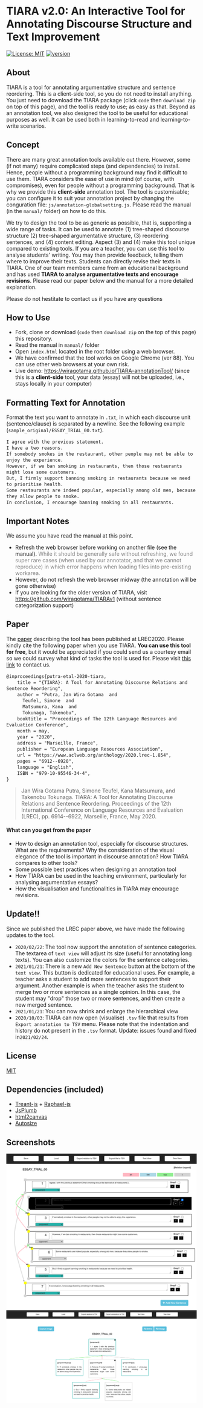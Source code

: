 # TIARA v2.0: An Interactive Tool for Annotating Discourse Structure and Text Improvement

[![License: MIT](https://img.shields.io/badge/License-MIT-green.svg)](https://opensource.org/licenses/MIT)
[![version](https://img.shields.io/badge/version-2.0-red.svg)](https://semver.org)


## About
TIARA is a tool for annotating argumentative structure and sentence reordering. This is a client-side tool, so you do not need to install anything. You just need to download the TIARA package (click ```code``` then ```download zip``` on top of this page), and the tool is ready to use; as easy as that. Beyond as an annotation tool, we also designed the tool to be useful for educational purposes as well. It can be used both in learning-to-read and learning-to-write scenarios. 


## Concept
There are many great annotation tools available out there. However, some (if not many) require complicated steps (and dependencies) to install. Hence, people without a programming background may find it difficult to use them. TIARA considers the ease of use in mind (of course, with compromises), even for people without a programming background. That is why we provide this **client-side** annotation tool. The tool is customisable; you can configure it to suit your annotation project by changing the conguration file: ```js/annotation-globalsetting.js```. Please read the manual (in the ```manual/``` folder) on how to do this.  

We try to design the tool to be as generic as possible, that is, supporting a wide range of tasks. It can be used to annotate (1) tree-shaped discourse structure (2) tree-shaped argumentative structure, (3) reordering sentences, and (4) content editing. Aspect (3) and (4) make this tool unique compared to existing tools. If you are a teacher, you can use this tool to analyse students' writing. You may then provide feedback, telling them where to improve their texts. Students can directly revise their texts in TIARA. One of our team members came from an educational background and has used **TIARA to analyse argumentative texts and encourage revisions**. Please read our paper below and the manual for a more detailed explanation. 

Please do not hestitate to contact us if you have any questions


## How to Use
- Fork, clone or download (```code``` then ```download zip``` on the top of this page) this repository.
- Read the manual in ```manual/``` folder
- Open ```index.html``` located in the root folder using a web browser.
- We have confirmed that the tool works on Google Chrome (ver 88). You can use other web browsers at your own risk.
- Live demo: <https://wiragotama.github.io/TIARA-annotationTool/> (since this is a **client-side** tool, your data (essay) will not be uploaded, i.e., stays locally in your computer)

## Formatting Text for Annotation
Format the text you want to annotate in ```.txt```, in which each discourse unit (sentence/clause) is separated by a newline. See the following example (```sample_original/ESSAY_TRIAL_00.txt```).

```
I agree with the previous statement.
I have a two reasons.
If somebody smokes in the restaurant, other people may not be able to enjoy the experience.
However, if we ban smoking in restaurants, then those restaurants might lose some customers.
But, I firmly support banning smoking in restaurants because we need to prioritise health.
Some restaurants are indeed popular, especially among old men, because they allow people to smoke.
In conclusion, I encourage banning smoking in all restaurants.

``` 


## Important Notes
We assume you have read the manual at this point.

- Refresh the web browser before working on another file (see the manual). <span style="color:gray"> While it should be generally safe without refreshing, we found super rare cases (when used by our annotator, and that we cannot reproduce) in which error happens when loading files into pre-existing workarea. </span>
- However, do not refresh the web browser midway (the annotation will be gone otherwise)
- If you are looking for the older version of TIARA, visit <https://github.com/wiragotama/TIARAv1> (without sentence categorization support)


## Paper

The [paper](http://www.lrec-conf.org/proceedings/lrec2020/pdf/2020.lrec-1.854.pdf) describing the tool has been published at LREC2020. Please kindly cite the following paper when you use TIARA. **You can use this tool for free**, but it would be appreciated if you could send us a courtesy email so we could survey what kind of tasks the tool is used for. Please visit [this link](https://wiragotama.github.io) to contact us. 


```
@inproceedings{putra-etal-2020-tiara,
    title = "{TIARA}: A Tool for Annotating Discourse Relations and Sentence Reordering",
    author = "Putra, Jan Wira Gotama  and
      Teufel, Simone  and
      Matsumura, Kana  and
      Tokunaga, Takenobu",
    booktitle = "Proceedings of The 12th Language Resources and Evaluation Conference",
    month = may,
    year = "2020",
    address = "Marseille, France",
    publisher = "European Language Resources Association",
    url = "https://www.aclweb.org/anthology/2020.lrec-1.854",
    pages = "6912--6920",
    language = "English",
    ISBN = "979-10-95546-34-4",
}
```

>Jan Wira Gotama Putra, Simone Teufel, Kana Matsumura, and Takenobu Tokunaga. TIARA: A Tool for Annotating Discourse Relations and Sentence Reordering. Proceedings of the 12th International Conference on Language Resources and Evaluation (LREC), pp. 6914--6922, Marseille, France, May 2020.

#### What can you get from the paper
- How to design an annotation tool, especially for discourse structures. What are the requirements? Why the consideration of the visual elegance of the tool is important in discourse annotation? How TIARA compares to other tools?
- Some possible best practices when designing an annotation tool
- How TIARA can be used in the teaching environment, particularly for analysing argumentative essays? 
- How the visualisation and functionalities in TIARA may encourage revisions. 


## Update!!
Since we published the LREC paper above, we have made the following updates to the tool.

- ```2020/02/22```: The tool now support the annotation of sentence categories. The textarea of ```text view``` will adjust its size (useful for annotating long texts). You can also customize the colors for the sentence categories. 
- ```2021/01/21```: There is a new ```Add New Sentence``` button at the bottom of the ```text view```. This button is dedicated for educational uses. For example, a teacher asks a student to add more sentences to support their argument. Another example is when the teacher asks the student to merge two or more sentences as a single opinion. In this case, the student may "drop" those two or more sentences, and then create a new merged sentence. 
- ```2021/01/21```: You can now shrink and enlarge the hierarchical view
- ```2020/10/03```: TIARA can now open (visualise) ```.tsv``` file that results from ```Export annotation to TSV``` menu. Please note that the indentation and history do not present in the ```.tsv``` format. Update: issues found and fixed  in```2021/02/24```.


## License 
[MIT](https://opensource.org/licenses/MIT)


## Dependencies (included)
- [Treant-js](https://github.com/fperucic/treant-js) + [Raphael-js](https://dmitrybaranovskiy.github.io/raphael/)
- [JsPlumb](https://github.com/jsplumb/jsplumb)
- [html2canvas](https://github.com/niklasvh/html2canvas)
- [Autosize](https://github.com/jackmoore/autosize)


## Screenshots
![](img/SS1.png)
![](img/SS2.png)